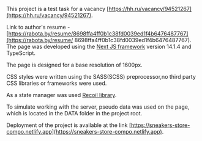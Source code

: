 This project is a test task for a vacancy [https://hh.ru/vacancy/94521267](https://hh.ru/vacancy/94521267).

Link to author's resume - [https://rabota.by/resume/8698ffa4ff0b1c38fd0039ed1f4b6476487767](https://rabota.by/resume/
8698ffa4ff0b1c38fd0039ed1f4b6476487767).
The page was developed using the [Next JS framework](https://nextjs.org/) version 14.1.4 and TypeScript.

The page is designed for a base resolution of 1600px.

CSS styles were written using the SASS(SCSS) preprocessor,no third party CSS libraries or frameworks were used.

As a state manager was used [Recoil library](https://recoiljs.org/).

To simulate working with the server, pseudo data was used on the page, which is located in the DATA folder in the project root.

Deployment of the project is available at the link [https://sneakers-store-compo.netlify.app](https://sneakers-store-compo.netlify.app).